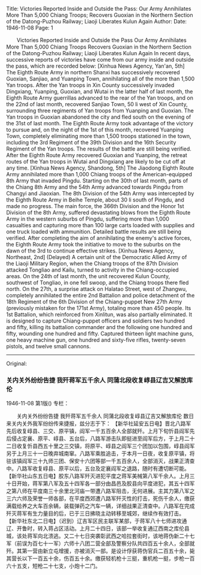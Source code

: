 Title: Victories Reported Inside and Outside the Pass: Our Army Annihilates More Than 5,000 Chiang Troops; Recovers Guoxian in the Northern Section of the Datong-Puzhou Railway; Liaoji Liberates Kulun Again
Author:
Date: 1946-11-08
Page: 1

　　Victories Reported Inside and Outside the Pass
    Our Army Annihilates More Than 5,000 Chiang Troops
    Recovers Guoxian in the Northern Section of the Datong-Puzhou Railway; Liaoji Liberates Kulun Again
    In recent days, successive reports of victories have come from our army inside and outside the pass, which are recorded below:
    [Xinhua News Agency, Yan'an, 5th] The Eighth Route Army in northern Shanxi has successively recovered Guoxian, Sanjiao, and Yuanping Town, annihilating all of the more than 1,500 Yan troops. After the Yan troops in Xin County successively invaded Dingxiang, Yuanping, Guoxian, and Wutai in the latter half of last month, the Eighth Route Army guerrillas advanced to the rear of the Yan troops, and on the 22nd of last month, recovered Sanjiao Town, 50 li west of Xin County, surrounding three regiments of Yan troops from Yuanping and Guoxian. The Yan troops in Guoxian abandoned the city and fled south on the evening of the 31st of last month. The Eighth Route Army took advantage of the victory to pursue and, on the night of the 1st of this month, recovered Yuanping Town, completely eliminating more than 1,500 troops stationed in the town, including the 3rd Regiment of the 39th Division and the 16th Security Regiment of the Yan troops. The results of the battle are still being verified. After the Eighth Route Army recovered Guoxian and Yuanping, the retreat routes of the Yan troops in Wutai and Dingxiang are likely to be cut off at any time.
    [Xinhua News Agency, Shandong, 5th] The Jiaodong Eighth Route Army annihilated more than 1,000 Chiang troops of the American-equipped 8th Army that invaded Pingdu. Starting on the 30th of last month, parts of the Chiang 8th Army and the 54th Army advanced towards Pingdu from Changyi and Jiaoxian. The 8th Division of the 54th Army was intercepted by the Eighth Route Army in Beihe Temple, about 30 li south of Pingdu, and made no progress. The main force, the 366th Division and the Honor 1st Division of the 8th Army, suffered devastating blows from the Eighth Route Army in the western suburbs of Pingdu, suffering more than 1,000 casualties and capturing more than 100 large carts loaded with supplies and one truck loaded with ammunition. Detailed battle results are still being verified. After completing the aim of annihilating the enemy's active forces, the Eighth Route Army took the initiative to move to the suburbs on the dawn of the 3rd to continue effective strikes.
    [Xinhua News Agency, Northeast, 2nd] (Delayed) A certain unit of the Democratic Allied Army of the Liaoji Military Region, when the Chiang troops of the 87th Division attacked Tongliao and Kailu, turned to activity in the Chiang-occupied areas. On the 24th of last month, the unit recovered Kulun County, southwest of Tongliao, in one fell swoop, and the Chiang troops there fled north. On the 27th, a surprise attack on Halatao Street, west of Zhangwu, completely annihilated the entire 2nd Battalion and police detachment of the 18th Regiment of the 6th Division of the Chiang-puppet New 27th Army (previously mistaken for the 171st Army), totaling more than 450 people. Its 1st Battalion, which reinforced from Xinlitun, was also partially eliminated. It is designed to capture Chiang-puppet officers and soldiers two hundred and fifty, killing its battalion commander and the following one hundred and fifty, wounding one hundred and fifty. Captured thirteen light machine guns, one heavy machine gun, one hundred and sixty-five rifles, twenty-seven pistols, and twelve small cannons.



<hr /> 

Original: 


### 关内关外纷纷告捷  我歼蒋军五千余人  同蒲北段收复崞县辽吉又解放库伦

1946-11-08
第1版()
专栏：

　　关内关外纷纷告捷
    我歼蒋军五千余人
    同蒲北段收复崞县辽吉又解放库伦
    数日来关内关外我军纷纷传来捷报，兹分志于下：
    【新华社延安五日电】晋北八路军先后收复崞县、三交、原平镇，阎军一千五百余人全部就歼。上月下旬忻县阎军先后侵占定襄、原平、崞县、五台后，八路军游击队即挺进至阎军后方，于上月二十二日收复忻县西五十里之三交镇，将原平、崞县之阎军三个团加以包围，崞县阎军另于上月三十一日晚弃城南窜。八路军乘胜追击，于本月一日夜，收复原平镇，将驻该镇阎军三十九师三团、保安十六团等部一千五百余人，全部消灭，战果正清查中。八路军收复崞县、原平以后，五台及定襄阎军之退路，随时有遭切断可能。
    【新华社山东五日电】胶东八路军歼灭进犯平度之蒋军美械第八军千余人。上月三十日开始，蒋军第八军及五十四军各一部分由昌邑及胶县向平度进犯，其五十四军之第八师在平度南三十余里北河庙一带遭八路军阻击，无何进展。主其力第八军之三六六师及荣誉一师各部，在平度西郊遭八路军歼灭性的打击，死伤千余人，缴获满载给养之大车百余辆，装载弹药之汽车一辆，详细战果正清查中。八路军在完成歼灭蒋军有生力量目的后，已于三日拂晓主动转移至城郊，继续作有效打击。
    【新华社东北二日电】（迟到）辽吉军区民主联军某部，于蒋军八十七师进攻通辽、开鲁时，转入蒋占区活动。上月二十四日，该部一举收复通辽西南之库伦县城，该处蒋军向北溃逃。又二十七日突袭彰武西之哈拉套街时，该地蒋伪新二十七军（前误为百七十一军）六师十八团二营全部及警察分队共四百五十余人，全部就歼。其第一营由新立屯增援，亦被消灭一部。是设计俘获蒋伪官兵二百五十余，毙其营长以下一百五十余，伤百五十余。缴获轻机枪十三挺，重机枪一挺，步枪一百六十五支，短枪二十七支，小炮十二门。
